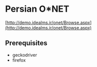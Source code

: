 # Persian O\*NET

[http://demo.idealms.ir/onet/Browse.aspx](http://demo.idealms.ir/onet/Browse.aspx)

## Prerequisites

- geckodriver
- firefox
